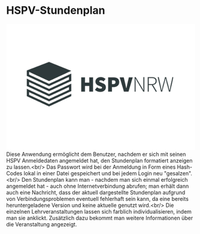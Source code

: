 # HSPV-Stundenplan
![Logo der HSPV](https://github.com/GemueseHasser/HSPV-Stundenplan/blob/master/src/main/resources/hspv.png)\
Diese Anwendung ermöglicht dem Benutzer, nachdem er sich mit seinen HSPV Anmeldedaten angemeldet hat, den Stundenplan formatiert anzeigen zu lassen.\<br/>
Das Passwort wird bei der Anmeldung in Form eines Hash-Codes lokal in einer Datei gespeichert und bei jedem Login neu "gesalzen".\<br/>
Den Stundenplan kann man - nachdem man sich einmal erfolgreich angemeldet hat - auch ohne Internetverbindung abrufen;
man erhält dann auch eine Nachricht, dass der aktuell dargestellte Stundenplan aufgrund von Verbindungsproblemen eventuell fehlerhaft sein kann, da eine bereits heruntergeladene Version und keine aktuelle genutzt wird.\<br/>
Die einzelnen Lehrveranstaltungen lassen sich farblich individualisieren, indem man sie anklickt.
Zusätzlich dazu bekommt man weitere Informationen über die Veranstaltung angezeigt.
